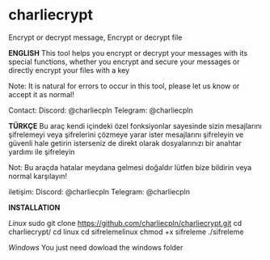 # charliecrypt
Encrypt or decrypt message, Encrypt or decrypt file

**ENGLISH**
This tool helps you encrypt or decrypt your messages with its special functions, whether you encrypt and secure your messages or directly encrypt your files with a key

Note: It is natural for errors to occur in this tool, please let us know or accept it as normal!

Contact:
  Discord: @charliecpln
  Telegram: @charliecpln

**TÜRKÇE**
Bu araç kendi içindeki özel fonksiyonlar sayesinde sizin mesajlarını şifrelemeyi veya şifrelerini çözmeye yarar ister mesajlarını şifreleyin ve güvenli hale getirin isterseniz de direkt olarak dosyalarınızı bir anahtar yardımı ile şifreleyin

Not: Bu araçda hatalar meydana gelmesi doğaldır lütfen bize bildirin veya normal karşılayın!

iletişim:
  Discord: @charliecpln
  Telegram: @charliecpln

**INSTALLATION**

*Linux*
sudo git clone https://github.com/charliecpln/charliecrypt.git
cd charliecrypt/
cd linux
cd sifrelemelinux
chmod +x sifreleme
./sifreleme

*Windows*
You just need dowload the windows folder
